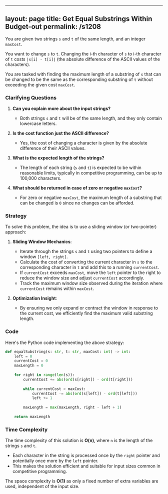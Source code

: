 
---
layout: page
title:  Get Equal Substrings Within Budget-out
permalink: /s1208
---

You are given two strings `s` and `t` of the same length, and an integer `maxCost`.

You want to change `s` to `t`. Changing the i-th character of `s` to i-th character of `t` costs `|s[i] - t[i]|` (the absolute difference of the ASCII values of the characters).

You are tasked with finding the maximum length of a substring of `s` that can be changed to be the same as the corresponding substring of `t` without exceeding the given cost `maxCost`.

### Clarifying Questions

1. **Can you explain more about the input strings?**
   - Both strings `s` and `t` will be of the same length, and they only contain lowercase letters.

2. **Is the cost function just the ASCII difference?**
   - Yes, the cost of changing a character is given by the absolute difference of their ASCII values.

3. **What is the expected length of the strings?**
   - The length of each string (`s` and `t`) is expected to be within reasonable limits, typically in competitive programming, can be up to 100,000 characters.

4. **What should be returned in case of zero or negative `maxCost`?**
   - For zero or negative `maxCost`, the maximum length of a substring that can be changed is `0` since no changes can be afforded.

### Strategy

To solve this problem, the idea is to use a sliding window (or two-pointer) approach:

1. **Sliding Window Mechanics**:
    - Iterate through the strings `s` and `t` using two pointers to define a window `[left, right]`.
    - Calculate the cost of converting the current character in `s` to the corresponding character in `t` and add this to a running `currentCost`.
    - If `currentCost` exceeds `maxCost`, move the `left` pointer to the right to reduce the window size and adjust `currentCost` accordingly.
    - Track the maximum window size observed during the iteration where `currentCost` remains within `maxCost`.

2. **Optimization Insight**:
    - By ensuring we only expand or contract the window in response to the current cost, we efficiently find the maximum valid substring length.

### Code

Here's the Python code implementing the above strategy:

```python
def equalSubstring(s: str, t: str, maxCost: int) -> int:
    left = 0
    currentCost = 0
    maxLength = 0
    
    for right in range(len(s)):
        currentCost += abs(ord(s[right]) - ord(t[right]))
        
        while currentCost > maxCost:
            currentCost -= abs(ord(s[left]) - ord(t[left]))
            left += 1
        
        maxLength = max(maxLength, right - left + 1)
    
    return maxLength
```

### Time Complexity

The time complexity of this solution is **O(n)**, where `n` is the length of the strings `s` and `t`. 
- Each character in the string is processed once by the `right` pointer and potentially once more by the `left` pointer.
- This makes the solution efficient and suitable for input sizes common in competitive programming.

The space complexity is **O(1)** as only a fixed number of extra variables are used, independent of the input size.
